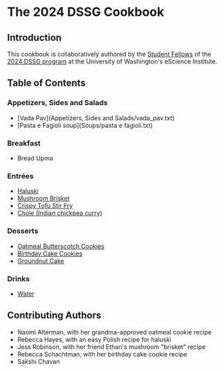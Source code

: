 # The 2024 DSSG Cookbook

## Introduction

This cookbook is collaboratively authored by the [Student Fellows](https://escience.washington.edu/using-data-science/data-science-for-social-good/participants/) of the [2024 DSSG program](https://escience.washington.edu/using-data-science/data-science-for-social-good/) at the University of Washington's eScience Institute.

## Table of Contents

### Appetizers, Sides and Salads
- [Vada Pav](Appetizers, Sides and Salads/vada_pav.txt)
- [Pasta e Fagioli soup](Soups/pasta e fagioli.txt)

### Breakfast
- Bread Upma

### Entrées
- [Haluski](Entrées/recipe.txt)
- [Mushroom Brisket](Entrées/mushroom-brisket.txt)
- [Crispy Tofu Stir Fry](Entrees/crispy-tofu-stir-fry.txt)
- [Chole (Indian chickpea curry)](Entree/chickpea-recipe.txt)

### Desserts
- [Oatmeal Butterscotch Cookies](Desserts/oatmeal-butterscotch-cookies.md)
- [Birthday Cake Cookies](Desserts/bdaycakecookies.txt)
- [Groundnut Cake](Desserts/groundnut-cake.md)

### Drinks
- [Water](Drinks/wonjo.md)

## Contributing Authors

- Naomi Alterman, with her grandma-approved oatmeal cookie recipe
- Rebecca Hayes, with an easy Polish recipe for haluski
- Jess Robinson, with her friend Ethan's mushroom "brisket" recipe
- Rebecca Schachtman, with her birthday cake cookie recipe
- Sakshi Chavan
